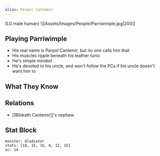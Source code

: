 ```yaml
---
alias: Parpol Cantemir
---
```

(LG male human)
![[Assets/Images/People/Parriwimple.jpg|200]]
## Playing Parriwimple
- His real name is Parpol Cantemir, but no one calls him that
- His muscles ripple beneath his leather tunic
- He's simple minded
- He's devoted to his uncle, and won't follow the PCs if his uncle doesn't want him to
## What They Know
## Relations
- [[Bildrath Cantemir]]'s nephew
## Stat Block

```statblock
monster: Gladiator
stats: [18, 15, 16, 6, 12, 15]
ac: 14
```

```dataviewjs
```